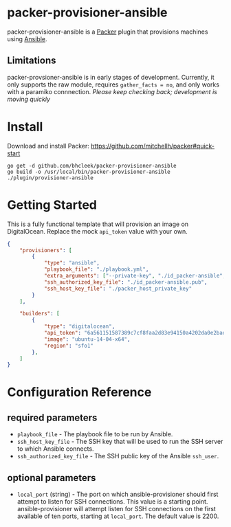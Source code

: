 packer-provisioner-ansible
=======

packer-provisioner-ansible is a [Packer](https://packer.io/) plugin that provisions machines using [Ansible](http://docs.ansible.com/).

Limitations
------

packer-provsioner-ansible is in early stages of development. Currently, it only supports the raw module, requires `gather_facts = no`, and only works with a paramiko connnection. *Please keep checking back; development is moving quickly*
 
Install
======

Download and install Packer: https://github.com/mitchellh/packer#quick-start

````Shell
go get -d github.com/bhcleek/packer-provisioner-ansible
go build -o /usr/local/bin/packer-provisioner-ansible ./plugin/provisioner-ansible
````

Getting Started
======

This is a fully functional template that will provision an image on DigitalOcean. Replace the mock `api_token` value with your own.

````json
{
	"provisioners": [
		{
			"type": "ansible",
			"playbook_file": "./playbook.yml",
			"extra_arguments": ["--private-key", "./id_packer-ansible", "-v", "-c", "paramiko"],
			"ssh_authorized_key_file": "./id_packer-ansible.pub",
			"ssh_host_key_file": "./packer_host_private_key"
		}
	],

	"builders": [
		{
			"type": "digitalocean",
			"api_token": "6a561151587389c7cf8faa2d83e94150a4202da0e2bad34dd2bf236018ffaeeb",
			"image": "ubuntu-14-04-x64",
			"region": "sfo1"
		},
	]
}
````

Configuration Reference
======

required parameters
------

- `playbook_file` - The playbook file to be run by Ansible.
- `ssh_host_key_file` - The SSH key that will be used to run the SSH server to which Ansible connects.
- `ssh_authorized_key_file` - The SSH public key of the Ansible `ssh_user`.

optional parameters
------

- `local_port` (string) - The port on which ansible-provisioner should first attempt to listen for SSH connections. This value is a starting point. ansible-provisioner will attempt listen for SSH connections on the first available of ten ports, starting at `local_port`. The default value is 2200.
